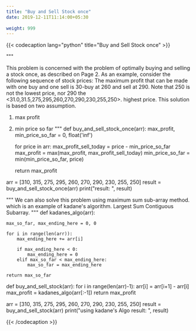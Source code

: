 ```yaml
---
title: "Buy and Sell Stock once"
date: 2019-12-11T11:14:00+05:30
 
weight: 999
---
```


{{< codecaption lang="python" title="Buy and Sell Stock once" >}}

"""

This problem is concerned with the problem of optimally buying and selling a stock once, as described on Page 2. As an example, consider the following sequence of stock prices:
The maximum profit that can be made with one buy and one sell is 30-buy at 260 and sell at 290. Note that 250 is not the lowest price, nor 290 the
<31.0,31.5,275,295,260,270,290,230,255,250>.
highest price.
This solution is based on two assumption.
1. max profit 
2. min price so far 
"""
def buy_and_sell_stock_once(arr):
    max_profit, min_price_so_far = 0, float('inf')

    for price in arr:
        max_profit_sell_today = price - min_price_so_far
        max_profit = max(max_profit, max_profit_sell_today)
        min_price_so_far = min(min_price_so_far, price)
    
    return max_profit

arr = [310, 315, 275, 295, 260, 270, 290, 230, 255, 250]
result = buy_and_sell_stock_once(arr)
print("result: ", result)


"""
We can also solve this problem using maximum sum sub-array method.
which is an example of kadane's algorithm.
Largest Sum Contiguous Subarray.
"""
def kadanes_algo(arr):

    max_so_far, max_ending_here = 0, 0

    for i in range(len(arr)):
        max_ending_here += arr[i]

        if max_ending_here < 0:
            max_ending_here = 0
        elif max_so_far < max_ending_here:
            max_so_far = max_ending_here

    return max_so_far

def buy_and_sell_stock(arr):
    for i in range(len(arr)-1):
        arr[i] = arr[i+1] - arr[i]
    max_profit = kadanes_algo(arr[:-1])
    return max_profit

arr = [310, 315, 275, 295, 260, 270, 290, 230, 255, 250]
result = buy_and_sell_stock(arr)
print("using kadane's Algo result: ", result)

{{< /codecaption >}}